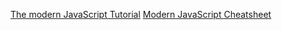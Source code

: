 [The modern JavaScript Tutorial](https://javascript.info/)
[Modern JavaScript Cheatsheet](https://github.com/mbeaudru/modern-js-cheatsheet)

